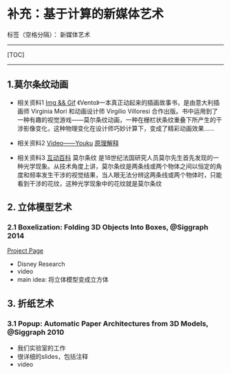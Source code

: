 # 补充：基于计算的新媒体艺术

标签（空格分隔）： 新媒体艺术

---

[TOC]

---

## 1.莫尔条纹动画

- 相关资料1
[Img && Gif](http://www.360doc.com/content/14/0816/23/17132703_402476125.shtml)
《Vento》一本真正动起来的插画故事书，是由意大利插画师 Virginia Mori 和动画设计师 Virgilio Villoresi 合作出版。书中运用到了一种有趣的视觉游戏——莫尔条纹动画，一种在栅栏状条纹重叠下所产生的干涉影像变化，这种物理变化在设计师巧妙计算下，变成了精彩动画效果……

- 相关资料2
[Video——Youku](http://v.youku.com/v_show/id_XMTc3NjMxNzI0.html)
[原理解释](http://www.xuebuyuan.com/757757.html)

- 相关资料3
[互动百科](http://www.baike.com/wiki/%E8%8E%AB%E5%B0%94%E6%9D%A1%E7%BA%B9)
莫尔条纹 是18世纪法国研究人员莫尔先生首先发现的一种光学现象。从技术角度上讲，莫尔条纹是两条线或两个物体之间以恒定的角度和频率发生干涉的视觉结果，当人眼无法分辨这两条线或两个物体时，只能看到干涉的花纹，这种光学现象中的花纹就是莫尔条纹


## 2. 立体模型艺术

### 2.1 Boxelization: Folding 3D Objects Into Boxes, @Siggraph 2014
[Project Page](https://www.disneyresearch.com/project/boxelization/)

- Disney Research
- video
- main idea: 将立体模型变成立方体

## 3. 折纸艺术

### 3.1 Popup: Automatic Paper Architectures from 3D Models, @Siggraph 2010

- 我们实验室的工作
- 很详细的slides，包括注释
- video

